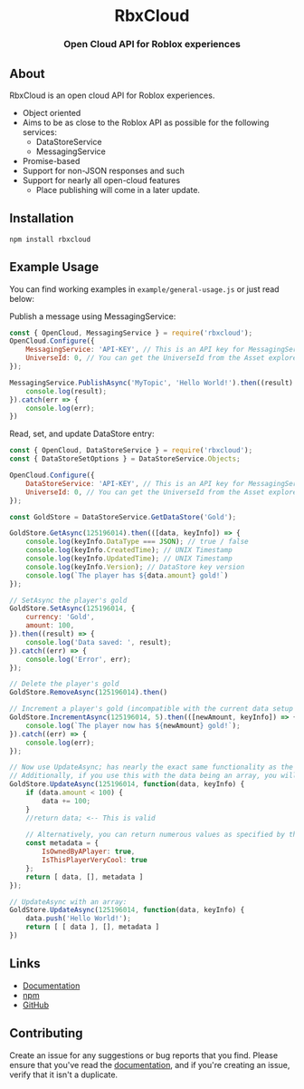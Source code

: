 <div align="center">
    <h1>RbxCloud</h1>
    <h3><b>Open Cloud API for Roblox experiences</b></h3>
</div>

## About

RbxCloud is an open cloud API for Roblox experiences.
- Object oriented
- Aims to be as close to the Roblox API as possible for the following services:
    - DataStoreService
    - MessagingService
- Promise-based
- Support for non-JSON responses and such
- Support for nearly all open-cloud features
    - Place publishing will come in a later update.

## Installation

```sh-session
npm install rbxcloud
```

## Example Usage

You can find working examples in `example/general-usage.js` or just read below:

Publish a message using MessagingService:
```js
const { OpenCloud, MessagingService } = require('rbxcloud');
OpenCloud.Configure({
    MessagingService: 'API-KEY', // This is an API key for MessagingService
    UniverseId: 0, // You can get the UniverseId from the Asset explorer
});

MessagingService.PublishAsync('MyTopic', 'Hello World!').then((result) => {
    console.log(result);
}).catch(err => {
    console.log(err);
})
```
Read, set, and update DataStore entry:
```js
const { OpenCloud, DataStoreService } = require('rbxcloud');
const { DataStoreSetOptions } = DataStoreService.Objects;

OpenCloud.Configure({
    DataStoreService: 'API-KEY', // This is an API key for MessagingService
    UniverseId: 0, // You can get the UniverseId from the Asset explorer
});

const GoldStore = DataStoreService.GetDataStore('Gold');

GoldStore.GetAsync(125196014).then(([data, keyInfo]) => {
    console.log(keyInfo.DataType === JSON); // true / false
    console.log(keyInfo.CreatedTime); // UNIX Timestamp
    console.log(keyInfo.UpdatedTime); // UNIX Timestamp
    console.log(keyInfo.Version); // DataStore key version
    console.log(`The player has ${data.amount} gold!`)
});

// SetAsync the player's gold
GoldStore.SetAsync(125196014, {
    currency: 'Gold',
    amount: 100,
}).then((result) => {
    console.log('Data saved: ', result);
}).catch((err) => {
    console.log('Error', err);
});

// Delete the player's gold
GoldStore.RemoveAsync(125196014).then()

// Increment a player's gold (incompatible with the current data setup though)
GoldStore.IncrementAsync(125196014, 5).then(([newAmount, keyInfo]) => {
    console.log(`The player now has ${newAmount} gold!`);
}).catch((err) => {
    console.log(err);
});

// Now use UpdateAsync; has nearly the exact same functionality as the native implementation. Do not yield this.
// Additionally, if you use this with the data being an array, you will lose your data unless you wrap the array inside another array.
GoldStore.UpdateAsync(125196014, function(data, keyInfo) {
    if (data.amount < 100) {
        data += 100;
    }
    //return data; <-- This is valid
    
    // Alternatively, you can return numerous values as specified by the Roblox API for UpdateAsync:
    const metadata = {
        IsOwnedByAPlayer: true,
        IsThisPlayerVeryCool: true
    };
    return [ data, [], metadata ]
});

// UpdateAsync with an array:
GoldStore.UpdateAsync(125196014, function(data, keyInfo) {
    data.push('Hello World!');
    return [ [ data ], [], metadata ]
})
```

<!-- Publish a Roblox experience:
```js
const { OpenCloud, PublishingService } = require('rbxcloud');

OpenCloud.Configure({
    PublishingService: 'API-KEY', // Unofficial 'PublishingService'
    DataStoreService: 'API-KEY', // This is an API key for MessagingService
    UniverseId: 0, // You can get the UniverseId from the Asset explorer
});

PublishingService.publish('./place.rbxl').then(()) => {
    console.log('Successfully published place!');
}).catch((err) => {
    console.log('Couldn\'t publish place: ', err);
});

``` -->


## Links
- [Documentation](https://github.com/DevAX1T/rbxcloud/wiki)
- [npm](https://www.npmjs.com/package/rbxcloud)
- [GitHub](https://github.com/DevAX1T/rbxcloud)

## Contributing
Create an issue for any suggestions or bug reports that you find. Please ensure that you've read the [documentation](https://github.com/DevAX1T/rbxcloud/wiki), and if you're creating an issue, verify that it isn't a duplicate.